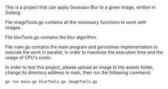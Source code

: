 This is a project that can apply Gaussian Blur to a given image, written in Golang.

File imageTools.go contains all the necessary functions to work with images.

File blurTools.go contains the blur algorithm.

File main.go contains the main program and goroutines implementation to execute the work in parallel, in order to maximize the execution time and the usage of CPU's cores.

In order to test this project, please upload an image to the assets folder, change its directory address in main, then run the following command: 
```
go run main.go blurTools.go imageTools.go
```
